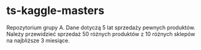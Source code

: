 # ts-kaggle-masters
Repozytorium grupy A.
Dane dotyczą 5 lat sprzedaży pewnych produktów. Należy przewidzieć sprzedaż 50 różnych produktów z 10 różnych sklepów na najbliższe 3 miesiące.
